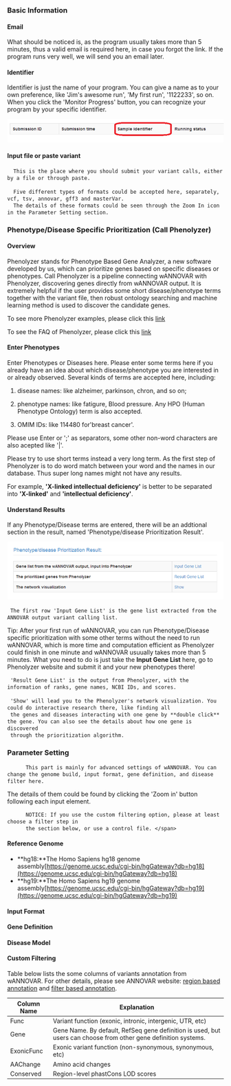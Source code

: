 ### Basic Information

#### Email

What should be noticed is, as the program usually takes more than
    5 minutes, thus a valid email is required here, in case you forgot the link. If the program runs very well, we will send you an email later.

#### Identifier

Identifier is just the name of your program. You can give a name as to your own preference, like 'Jim's awesome run', 
      'My first run', '1122233', so on. When you click the 'Monitor Progress' button, you can recognize your program by your 
      specific identifier.

![](/img/identifier.png)

#### Input file or paste variant

      This is the place where you should submit your variant calls, either by a file or through paste.

      Five different types of formats could be accepted here, separately, vcf, tsv, annovar, gff3 and masterVar.
      The details of these formats could be seen through the Zoom In icon in the Parameter Setting section.

### Phenotype/Disease Specific Prioritization (Call Phenolyzer)

#### Overview

Phenolyzer stands for Phenotype Based Gene Analyzer, a new software developed by us, which can prioritize genes based on specific diseases or phenotypes.
   Call Phenolyzer is a pipeline connecting wANNOVAR with Phenolyzer, discovering genes directly from wANNOVAR output.
   It is extremely helpful if the user provides some short disease/phenotype terms together with the variant file,
   then robust ontology searching and machine learning method is used to discover the candidate genes. 

   To see more Phenolyzer examples, please click this [link](http://phenolyzer.usc.edu/example.php)

   To see the FAQ of Phenolyzer, please click this [link](http://phenolyzer.usc.edu/FAQ.php)

#### Enter Phenotypes

 Enter Phenotypes or Diseases here. Please enter some terms here if you already have an idea about which disease/phenotype you 
   are interested in or already observed. Several kinds of terms are accepted here, including:

 1) disease names: like alzheimer, parkinson, chron, and so on;

 2) phenotype names: like fatigure, Blood pressure. Any HPO (Human Phenotype Ontology) term is also accepted.

 3) OMIM IDs: like 114480 for'breast cancer'.

   Please use Enter or ';' as separators, some other non-word characters are also acepted like '|'.

Please try to use short terms instead a very long term. As the first step of Phenolyzer is to do word match between your
   word and the names in our database. Thus super long names might not have any results. 

For example, **'X-linked intellectual deficiency'** is better to be separated into 
   **'X-linked'** and **'intellectual deficiency'**.

#### Understand Results

If any Phenotype/Disease terms are entered, there will be an addtional section in the result, named 'Phenotype/disease Prioritization Result'.

![](/img/phenolyzer_result.png)

     The first row 'Input Gene List' is the gene list extracted from the ANNOVAR output variant calling list. 

<span class='text-danger'> Tip: After your first run of wANNOVAR, you can run Phenotype/Disease specific prioritization with some other terms without the need to run wANNOVAR, which is 
     more time and computation efficient as Phenolyzer could finish in one minute and wANNOVAR usuually takes more than 5 minutes. What you need to do is just
     take the **Input Gene List** here, go to Phenolyzer website and submit it and your new phenotypes there! </span> 

     'Result Gene List' is the output from Phenolyzer, with the information of ranks, gene names, NCBI IDs, and scores. 

     'Show' will lead you to the Phenolyzer's network visualization. You could do interactive research there, like finding all
     the genes and diseases interacting with one gene by **double click** the gene. You can also see the details about how one gene is discovered
     through the prioritization algorithm.  

### Parameter Setting

          This part is mainly for advanced settings of wANNOVAR. You can change the genome build, input format, gene definition, and disease filter here.

 The details of them could be found by clicking the 'Zoom in' button following each input element.

          NOTICE: If you use the custom filtering option, please at least choose a filter step in
          the section below, or use a control file. </span>

#### Reference Genome

*   **hg18:**The Homo Sapiens hg18 genome assembly[https://genome.ucsc.edu/cgi-bin/hgGateway?db=hg18](https://genome.ucsc.edu/cgi-bin/hgGateway?db=hg18)
          <li>**hg19:**The Homo Sapiens hg19 genome assembly[https://genome.ucsc.edu/cgi-bin/hgGateway?db=hg19](https://genome.ucsc.edu/cgi-bin/hgGateway?db=hg19)

#### Input Format

#### Gene Definition

#### Disease Model

#### Custom Filtering

Table below lists the some columns of variants annotation from wANNOVAR. For other details, please see ANNOVAR website: 
     	[region based annotation](http://www.openbioinformatics.org/annovar/annovar_region.html) and 
     	[filter based annotation](http://www.openbioinformatics.org/annovar/annovar_filter.html).

| Column Name | Explanation |
| ------------- | ------------------------------------------------ |
| Func | Variant function (exonic, intronic, intergenic, UTR,  etc) |
| Gene | Gene Name. By default, RefSeq gene definition is used, but users can choose from other gene definition systems. |
| ExonicFunc | Exonic variant function (non-synonymous, synonymous, etc) |
| AAChange | Amino acid changes |
| Conserved | Region-level phastCons LOD scores |



